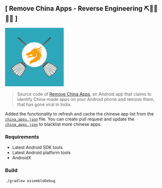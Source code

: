 
## \[ Remove China Apps - Reverse Engineering ⛏👷🔧️👷🔧 \]

![alt text](./app_logo.png "Remove China App Logo")


> Source code of [Remove China Apps](https://play.google.com/store/apps/details?id=com.chinaappsremover), an Android app that claims to identify China-made apps on your Android phone and remove them, that has gone viral in India.

Added the functionality to refresh and cache the chinese app list from the [`china_apps.json`](https://github.com/Bloody-Badboy/Remove-China-Apps/blob/master/china_apps.json) file.
You can create pull request and update the [`china_apps.json`](https://github.com/Bloody-Badboy/Remove-China-Apps/blob/master/china_apps.json) to blacklist more chinese apps.

### Requirements
- Latest Android SDK tools
- Latest Android platform tools
- AndroidX

### Build
    ./gradlew assembleDebug
